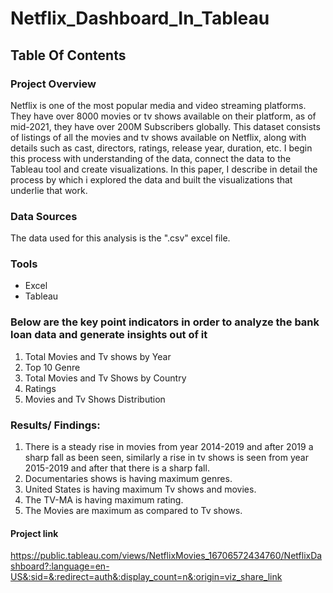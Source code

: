 # Netflix_Dashboard_In_Tableau

## Table Of Contents

### Project Overview
Netflix is one of the most popular media and video streaming platforms. They have over 8000 movies or tv shows available on their platform, as of mid-2021, they have over 200M Subscribers globally. This dataset consists of listings of all the movies and tv shows available on Netflix, along with details such as cast, directors, ratings, release year, duration, etc. I begin this process with understanding of the data, connect the data to the Tableau tool and create visualizations. In this paper, I describe in detail the process by which i explored the data and built the visualizations that underlie that work.

### Data Sources
The data used for this analysis is the ".csv" excel file.

### Tools
- Excel
- Tableau

### Below are the key point indicators in order to analyze the bank loan data and generate insights out of it
1. Total Movies and Tv shows by Year
2. Top 10 Genre
3. Total Movies and Tv Shows by Country
4. Ratings
5. Movies and Tv Shows Distribution

### Results/ Findings:
1. There is a steady rise in movies from year 2014-2019 and after 2019 a sharp fall as been seen, similarly a rise in tv shows is seen from year 2015-2019 and after that there is a sharp fall.
2. Documentaries shows is having maximum genres.
3. United States is having maximum Tv shows and movies.
4. The TV-MA is having maximum rating.
5. The Movies are maximum as compared to Tv shows.

#### Project link
https://public.tableau.com/views/NetflixMovies_16706572434760/NetflixDashboard?:language=en-US&:sid=&:redirect=auth&:display_count=n&:origin=viz_share_link
